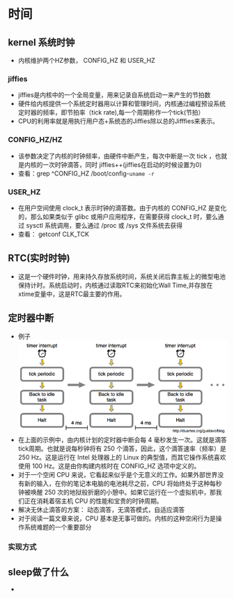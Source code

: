 # 时间
## kernel 系统时钟
* 内核维护两个HZ参数， CONFIG_HZ 和 USER_HZ
### jiffies
*  jiffies是内核中的一个全局变量，用来记录自系统启动一来产生的节拍数
*  硬件给内核提供一个系统定时器用以计算和管理时间，内核通过编程预设系统定时器的频率，即节拍率（tick rate),每一个周期称作一个tick(节拍）
* CPU的利用率就是用执行用户态+系统态的Jiffies除以总的Jifffies来表示。
### CONFIG_HZ/HZ
* 该参数决定了内核的时钟频率，由硬件中断产生，每次中断是一次 tick ，也就是内核的一次时钟滴答，同时 jiffies++(jiffies在启动的时候设置为0)
* 查看：grep ^CONFIG_HZ /boot/config-`uname -r`
### USER_HZ
* 在用户空间使用 clock_t 表示时钟的滴答数。由于内核的 CONFIG_HZ 是变化的，那么如果类似于 glibc 或用户应用程序，在需要获得 clock_t 时，要么通过 sysctl 系统调用，要么通过 /proc 或 /sys 文件系统去获得
* 查看： getconf CLK_TCK

## RTC(实时时钟)
* 这是一个硬件时钟，用来持久存放系统时间，系统关闭后靠主板上的微型电池保持计时。系统启动时，内核通过读取RTC来初始化Wall Time,并存放在xtime变量中，这是RTC最主要的作用。

## 定时器中断
* 例子
![timer-interrupt](./assets/205259oq5c3kfhhfoo08kf.png)
* 在上面的示例中，由内核计划的定时器中断会每 4 毫秒发生一次。这就是滴答tick周期。也就是说每秒钟将有 250 个滴答，因此，这个滴答速率（频率）是 250 Hz。这是运行在 Intel 处理器上的 Linux 的典型值，而其它操作系统喜欢使用 100 Hz。这是由你构建内核时在 CONFIG_HZ 选项中定义的。
* 对于一个空闲 CPU 来说，它看起来似乎是个无意义的工作。如果外部世界没有新的输入，在你的笔记本电脑的电池耗尽之前，CPU 将始终处于这种每秒钟被唤醒 250 次的地狱般折磨的小憩中。如果它运行在一个虚拟机中，那我们正在消耗着宿主机 CPU 的性能和宝贵的时钟周期。
* 解决无休止滴答的方案： 动态滴答，无滴答模式，自适应滴答
* 对于阅读一篇文章来说，CPU 基本是无事可做的。内核的这种空闲行为是操作系统难题的一个重要部分
### 实现方式

## sleep做了什么
* 